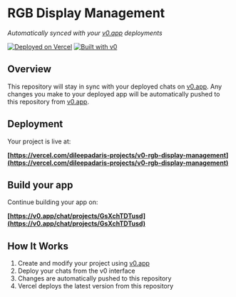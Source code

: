 # RGB Display Management

*Automatically synced with your [v0.app](https://v0.app) deployments*

[![Deployed on Vercel](https://img.shields.io/badge/Deployed%20on-Vercel-black?style=for-the-badge&logo=vercel)](https://vercel.com/dileepadaris-projects/v0-rgb-display-management)
[![Built with v0](https://img.shields.io/badge/Built%20with-v0.app-black?style=for-the-badge)](https://v0.app/chat/projects/GsXchTDTusd)

## Overview

This repository will stay in sync with your deployed chats on [v0.app](https://v0.app).
Any changes you make to your deployed app will be automatically pushed to this repository from [v0.app](https://v0.app).

## Deployment

Your project is live at:

**[https://vercel.com/dileepadaris-projects/v0-rgb-display-management](https://vercel.com/dileepadaris-projects/v0-rgb-display-management)**

## Build your app

Continue building your app on:

**[https://v0.app/chat/projects/GsXchTDTusd](https://v0.app/chat/projects/GsXchTDTusd)**

## How It Works

1. Create and modify your project using [v0.app](https://v0.app)
2. Deploy your chats from the v0 interface
3. Changes are automatically pushed to this repository
4. Vercel deploys the latest version from this repository